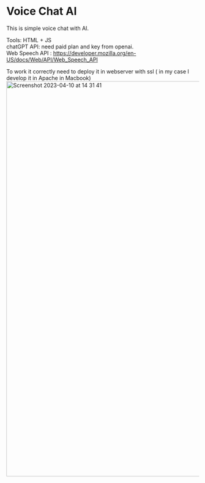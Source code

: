 # Voice Chat AI

This is simple voice chat with AI. 

Tools:
HTML + JS <br />
chatGPT API: need paid plan and key from openai. <br />
Web Speech API : https://developer.mozilla.org/en-US/docs/Web/API/Web_Speech_API

To work it correctly need to deploy it in webserver with ssl ( in my case I develop it in Apache in Macbook) 
<img width="1033" alt="Screenshot 2023-04-10 at 14 31 41" src="https://user-images.githubusercontent.com/16472130/230893708-38111c60-a066-42c6-abea-d442a90d4709.png">

